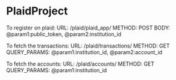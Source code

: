 # PlaidProject

To register on plaid:
URL: /plaid/plaid_app/
METHOD: POST
BODY: @param1:public_token, @param2:institution_id

To fetch the transactions:
URL: /plaid/transactions/
METHOD: GET
QUERY_PARAMS: @param1:institution_id, @param2:account_id

To fetch the accounts:
URL: /plaid/accounts/
METHOD: GET
QUERY_PARAMS: @param1:institution_id

